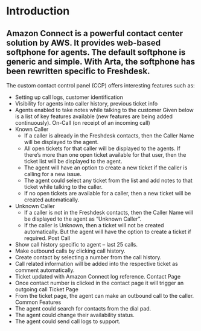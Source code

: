 # Introduction

## Amazon Connect is a powerful contact center solution by AWS. It provides web-based softphone for agents. The default softphone is generic and simple. With Arta, the softphone has been rewritten specific to Freshdesk.
The custom contact control panel (CCP) offers interesting features such as:
- Setting up call logs, customer identification 
- Visibility for agents into caller history, previous ticket info
- Agents enabled to take notes while talking to the customer
Given below is a list of key features available (new features are being added continuously).
On-Call (on receipt of an incoming call)
- Known Caller
  - If a caller is already in the Freshdesk contacts, then the Caller Name will be displayed to the agent.
  - All open tickets for that caller will be displayed to the agents. If there’s more than one open ticket available for that user, then the ticket list will be displayed to the agent.
  - The agent will have an option to create a new ticket if the caller is calling for a new issue.
  - The agent could select any ticket from the list and add notes to that ticket while talking to the caller.
  - If no open tickets are available for a caller, then a new ticket will be created automatically.
- Unknown Caller
  - If a caller is not in the Freshdesk contacts, then the Caller Name will be displayed to the agent as “Unknown Caller”.
  - If the caller is Unknown, then a ticket will not be created automatically. But the agent will have the option to create a ticket if required.
Post Call 
- Show call history specific to agent – last 25 calls.
- Make outbound calls by clicking call history.
- Create contact by selecting a number from the call history.
- Call related information will be added into the respective ticket as comment automatically.
- Ticket updated with Amazon Connect log reference.
Contact Page
- Once contact number is clicked in the contact page it will trigger an outgoing call
Ticket Page
- From the ticket page, the agent can make an outbound call to the caller.
Common Features
- The agent could search for contacts from the dial pad.
- The agent could change their availability status.
- The agent could send call logs to support.  